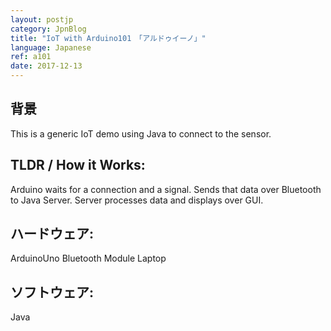 ```yaml
---
layout: postjp
category: JpnBlog
title: "IoT with Arduino101　「アルドゥイーノ」"
language: Japanese
ref: a101
date: 2017-12-13
---
```


## 背景
This is a generic IoT demo using Java to connect to the sensor.

## TLDR / How it Works:
Arduino waits for a connection and a signal. Sends that data over Bluetooth to Java Server. Server processes data and displays over GUI.

## ハードウェア:
ArduinoUno
Bluetooth Module
Laptop

## ソフトウェア:
Java
